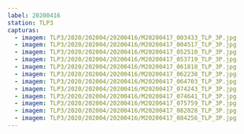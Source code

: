 ```yaml
---
label: 20200416
station: TLP3
capturas:
  - imagem: TLP3/2020/202004/20200416/M20200417_003433_TLP_3P.jpg
  - imagem: TLP3/2020/202004/20200416/M20200417_004517_TLP_3P.jpg
  - imagem: TLP3/2020/202004/20200416/M20200417_052510_TLP_3P.jpg
  - imagem: TLP3/2020/202004/20200416/M20200417_053719_TLP_3P.jpg
  - imagem: TLP3/2020/202004/20200416/M20200417_061818_TLP_3P.jpg
  - imagem: TLP3/2020/202004/20200416/M20200417_062238_TLP_3P.jpg
  - imagem: TLP3/2020/202004/20200416/M20200417_064703_TLP_3P.jpg
  - imagem: TLP3/2020/202004/20200416/M20200417_074243_TLP_3P.jpg
  - imagem: TLP3/2020/202004/20200416/M20200417_074641_TLP_3P.jpg
  - imagem: TLP3/2020/202004/20200416/M20200417_075759_TLP_3P.jpg
  - imagem: TLP3/2020/202004/20200416/M20200417_082028_TLP_3P.jpg
  - imagem: TLP3/2020/202004/20200416/M20200417_084256_TLP_3P.jpg
---
```

